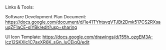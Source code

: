 Links & Tools:

Software Development Plan Document: https://docs.google.com/document/d/1e41TYhtsvqVTJBt2Dmk517CS2RXsauqZF1aCE-sIYBk/edit?usp=sharing

UI Icon Template: https://docs.google.com/drawings/d/155h_ozgEM3A-lcz12SKXIc1C7axXR6K_sGn_luCEiqQ/edit
